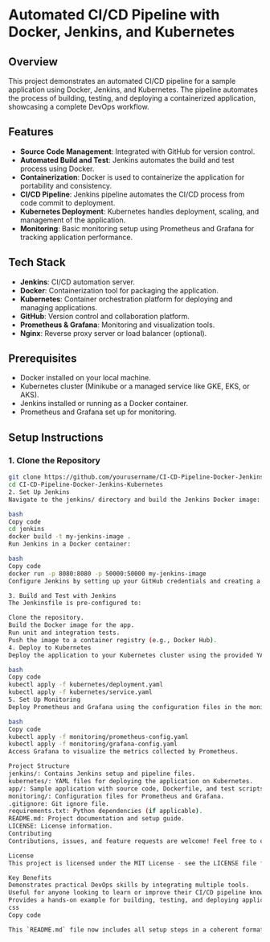 # Automated CI/CD Pipeline with Docker, Jenkins, and Kubernetes

## Overview

This project demonstrates an automated CI/CD pipeline for a sample application using Docker, Jenkins, and Kubernetes. The pipeline automates the process of building, testing, and deploying a containerized application, showcasing a complete DevOps workflow.

## Features

- **Source Code Management**: Integrated with GitHub for version control.
- **Automated Build and Test**: Jenkins automates the build and test process using Docker.
- **Containerization**: Docker is used to containerize the application for portability and consistency.
- **CI/CD Pipeline**: Jenkins pipeline automates the CI/CD process from code commit to deployment.
- **Kubernetes Deployment**: Kubernetes handles deployment, scaling, and management of the application.
- **Monitoring**: Basic monitoring setup using Prometheus and Grafana for tracking application performance.

## Tech Stack

- **Jenkins**: CI/CD automation server.
- **Docker**: Containerization tool for packaging the application.
- **Kubernetes**: Container orchestration platform for deploying and managing applications.
- **GitHub**: Version control and collaboration platform.
- **Prometheus & Grafana**: Monitoring and visualization tools.
- **Nginx**: Reverse proxy server or load balancer (optional).

## Prerequisites

- Docker installed on your local machine.
- Kubernetes cluster (Minikube or a managed service like GKE, EKS, or AKS).
- Jenkins installed or running as a Docker container.
- Prometheus and Grafana set up for monitoring.

## Setup Instructions

### 1. Clone the Repository

```bash
git clone https://github.com/yourusername/CI-CD-Pipeline-Docker-Jenkins-Kubernetes.git
cd CI-CD-Pipeline-Docker-Jenkins-Kubernetes
2. Set Up Jenkins
Navigate to the jenkins/ directory and build the Jenkins Docker image:

bash
Copy code
cd jenkins
docker build -t my-jenkins-image .
Run Jenkins in a Docker container:

bash
Copy code
docker run -p 8080:8080 -p 50000:50000 my-jenkins-image
Configure Jenkins by setting up your GitHub credentials and creating a new pipeline using the Jenkinsfile.

3. Build and Test with Jenkins
The Jenkinsfile is pre-configured to:

Clone the repository.
Build the Docker image for the app.
Run unit and integration tests.
Push the image to a container registry (e.g., Docker Hub).
4. Deploy to Kubernetes
Deploy the application to your Kubernetes cluster using the provided YAML files:

bash
Copy code
kubectl apply -f kubernetes/deployment.yaml
kubectl apply -f kubernetes/service.yaml
5. Set Up Monitoring
Deploy Prometheus and Grafana using the configuration files in the monitoring/ directory:

bash
Copy code
kubectl apply -f monitoring/prometheus-config.yaml
kubectl apply -f monitoring/grafana-config.yaml
Access Grafana to visualize the metrics collected by Prometheus.

Project Structure
jenkins/: Contains Jenkins setup and pipeline files.
kubernetes/: YAML files for deploying the application on Kubernetes.
app/: Sample application with source code, Dockerfile, and test scripts.
monitoring/: Configuration files for Prometheus and Grafana.
.gitignore: Git ignore file.
requirements.txt: Python dependencies (if applicable).
README.md: Project documentation and setup guide.
LICENSE: License information.
Contributing
Contributions, issues, and feature requests are welcome! Feel free to open an issue or submit a pull request.

License
This project is licensed under the MIT License - see the LICENSE file for details.

Key Benefits
Demonstrates practical DevOps skills by integrating multiple tools.
Useful for anyone looking to learn or improve their CI/CD pipeline knowledge.
Provides a hands-on example for building, testing, and deploying applications in a real-world scenario.
css
Copy code

This `README.md` file now includes all setup steps in a coherent format.
